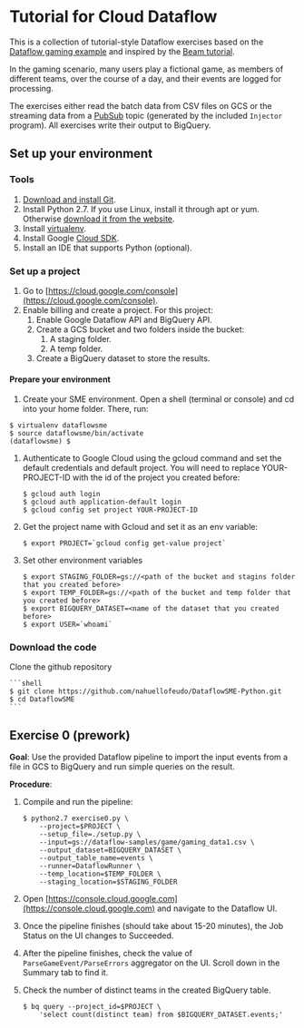 # Tutorial for Cloud Dataflow

This is a collection of tutorial-style Dataflow exercises based on the [Dataflow
gaming
example](https://github.com/GoogleCloudPlatform/DataflowJavaSDK-examples/blob/master/src/main/java8/com/google/cloud/dataflow/examples/complete/game/README.md)
and inspired by the [Beam tutorial](https://github.com/eljefe6a/beamexample).

In the gaming scenario, many users play a fictional game, as members of
different teams, over the course of a day, and their events are logged for
processing.

The exercises either read the batch data from CSV files on GCS or the streaming
data from a [PubSub](https://cloud.google.com/pubsub/) topic (generated by the
included `Injector` program). All exercises write their output to BigQuery.

## Set up your environment

### Tools

1.  [Download and install Git](https://git-scm.com/downloads).
1.  Install Python 2.7. If you use Linux, install it through apt or yum. Otherwise [download it from the website](https://www.python.org/downloads/release/python-2715/).
1.  Install [virtualenv](https://virtualenv.pypa.io/en/stable/).
1.  Install Google [Cloud SDK](https://cloud.google.com/sdk/).
1.  Install an IDE that supports Python (optional).

### Set up a project

1.  Go to [https://cloud.google.com/console](https://cloud.google.com/console).
1.  Enable billing and create a project. For this project:
    1.  Enable Google Dataflow API and BigQuery API.
    1.  Create a GCS bucket and two folders inside the bucket:
        1. A staging folder.
        1. A temp folder.
    1.  Create a BigQuery dataset to store the results.

#### Prepare your environment

1. Create your SME environment. Open a shell (terminal or console) and cd into your home folder. 
There, run:

```shell
$ virtualenv dataflowsme
$ source dataflowsme/bin/activate
(dataflowsme) $
```

1. Authenticate to Google Cloud using the gcloud command and set the default credentials and 
default project. You will need to replace YOUR-PROJECT-ID with the id of the project 
you created before:

    ```shell
    $ gcloud auth login
    $ gcloud auth application-default login
    $ gcloud config set project YOUR-PROJECT-ID
    ```
    
1. Get the project name with Gcloud and set it as an env variable:
    ```shell
    $ export PROJECT=`gcloud config get-value project`
    ```
    
1. Set other environment variables
    ```shell
    $ export STAGING_FOLDER=gs://<path of the bucket and stagins folder that you created before>
    $ export TEMP_FOLDER=gs://<path of the bucket and temp folder that you created before>
    $ export BIGQUERY_DATASET=<name of the dataset that you created before>
    $ export USER=`whoami`
    ```

### Download the code

Clone the github repository

    ```shell
    $ git clone https://github.com/nahuellofeudo/DataflowSME-Python.git
    $ cd DataflowSME
    ```

## Exercise 0 (prework)

**Goal**: Use the provided Dataflow pipeline to import the input events from a file in GCS to
BigQuery and run simple queries on the result.

**Procedure**:

1.  Compile and run the pipeline:

    ```shell
    $ python2.7 exercise0.py \
        --project=$PROJECT \
        --setup_file=./setup.py \
        --input=gs://dataflow-samples/game/gaming_data1.csv \
        --output_dataset=BIGQUERY_DATASET \
        --output_table_name=events \
        --runner=DataflowRunner \
        --temp_location=$TEMP_FOLDER \
        --staging_location=$STAGING_FOLDER 
    ```

1.  Open [https://console.cloud.google.com](https://console.cloud.google.com) and navigate to the Dataflow UI.

1.  Once the pipeline finishes (should take about 15-20 minutes), the Job Status
    on the UI changes to Succeeded.

1.  After the pipeline finishes, check the value of `ParseGameEvent/ParseErrors`
    aggregator on the UI. Scroll down in the Summary tab to find it. 

1.  Check the number of distinct teams in the created BigQuery table.

    ```shell
    $ bq query --project_id=$PROJECT \
        'select count(distinct team) from $BIGQUERY_DATASET.events;'
    ```
